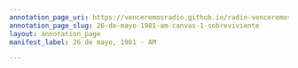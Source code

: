 ```yaml
---
annotation_page_uri: https://venceremosradio.github.io/radio-venceremos-en-espanol/annotations/26-de-mayo-1981-am-canvas-1-sobreviviente.json
annotation_page_slug: 26-de-mayo-1981-am-canvas-1-sobreviviente
layout: annotation_page
manifest_label: 26 de mayo, 1981 - AM

---
```

